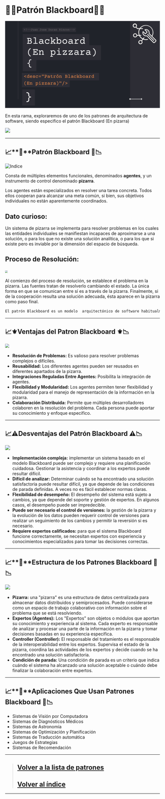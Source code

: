 # **📔📃Patrón Blackboard📃📔**

![Portada](https://github.com/JuanJoseDuranRinconCAMPUS2/Investigacion-Arquitectura-Software/blob/Patron-En-Pizarra/imgs/investigacionblackboard.png?raw=true)

En esta rama, exploraremos de uno de los patrones de arquitectura de software, siendo especifico el patrón Blackboard (En pizarra)

![](https://i.imgur.com/72GslRm.gif)

------

## 📈**🔑**Patrón Blackboard 🔑📉

<img src="https://aprendearquitecturasoftware.files.wordpress.com/2018/10/blackboard.png?w=481&h=209" alt="Indice" style="zoom:100%;" />

Consta de múltiples elementos funcionales, denominados **agentes**, y un instrumento de control denominado **pizarra**.

Los agentes están especializados en resolver una tarea concreta. Todos ellos cooperan para alcanzar una meta común, si bien, sus objetivos individuales no están aparentemente coordinados.

## Dato curioso:

Un sistema de pizarra se implementa para resolver problemas en los cuales las entidades individuales se manifiestan incapaces de aproximarse a una solución, o para los que no existe una solución analítica, o para los que si existe pero es inviable por la dimensión del espacio de búsqueda.

## Proceso de Resolución:

<img src="https://i.pinimg.com/564x/01/40/24/014024812e6556a09ffd2f2e2a7d36b9.jpg" style="zoom:50%;" />

Al comienzo del proceso de resolución, se establece el problema en la pizarra. Las fuentes tratan de resolverlo cambiando el estado. La única forma en que se comunican entre sí es a través de la pizarra. Finalmente, si de la cooperación resulta una solución adecuada, ésta aparece en la pizarra como paso final.

```js
El patrón Blackboard es un modelo  arquitectónico de software habitualmente utilizado en sistemas expertos, multiagente y basados en el conocimiento.
```

------

📈**⚜️**Ventajas del Patron Blackboard ⚜️📉
------

<img src="https://aprendearquitecturasoftware.files.wordpress.com/2018/10/1_arbmx7a21i47llvwutisdg.png?w=1100" style="zoom:80%;" />

- **Resolución de Problemas:** Es valioso para resolver problemas complejos o difíciles. 
- **Reusabilidad:** Los diferentes agentes pueden ser reusados en diferentes apartados de la pizarra.
- **Integraciones Reguladas Entre Agentes:** Posibilita la integración de agentes.
- **Flexibilidad y Modularidad:** Los agentes permiten tener flexibilidad y modularidad para el manejo de representación de la información en la pizarra. 
- **Colaboración Distribuida:** Permite que múltiples desarrolladores colaboren en la resolución del problema. Cada persona puede aportar su conocimiento y enfoque especifico.

------

📈**⚠️**Desventajas del Patrón Blackboard ⚠️📉
------

<img src="https://img.freepik.com/vector-premium/icono-error-programa-sistema-operativo-diferentes-dispositivos-simbolos-advertencia-software-roto-computadoras-telefonos-inteligentes-mal-funcionamiento-sistema-operativo-tecnologia-web-sitio-web-no-disponible-concepto-vectorial_533410-3474.jpg?w=360" style="zoom:100%;" />

- **Implementación compleja:** implementar un sistema basado en el modelo Blackboard puede ser complejo y requiere una planificación cuidadosa. Gestionar la asistencia y coordinar a los expertos puede resultar difícil. 
- **Difícil de analizar:** Determinar cuándo se ha encontrado una solución satisfactoria puede resultar difícil, ya que depende de las condiciones de parada definidas. A veces no es fácil establecer normas claras. 
- **Flexibilidad de desempeño:** El desempeño del sistema está sujeto a cambios, ya que depende del soporte y gestión de expertos. En algunos casos, el desempeño puede ser impredecible. 
- **Puede ser necesario el control de versiones:** la gestión de la pizarra y la evolución de los datos pueden requerir control de versiones para realizar un seguimiento de los cambios y permitir la reversión si es necesario. 
- **Requiere expertos calificados:** para que el sistema Blackboard funcione correctamente, se necesitan expertos con experiencia y conocimientos especializados para tomar las decisiones correctas.

------

## 📈**🧮**Estructura de los Patrones Blackboard 🧮📉

<img src="https://aprendearquitecturasoftware.files.wordpress.com/2018/10/blackboard2.jpg" style="zoom:100%;" />

- **Pizarra:** una "pizarra" es una estructura de datos centralizada para almacenar datos distribuidos y semiprocesados. Puede considerarse como un espacio de trabajo colaborativo con información sobre el problema que se está resolviendo. 
- **Expertos (Agentes):** Los "Expertos" son objetos o módulos que aportan su conocimiento y experiencia al sistema. Cada experto es responsable de analizar y procesar una parte de la información en la pizarra y tomar decisiones basadas en su experiencia específica. 
- **Controller (Controller):** El responsable del tratamiento es el responsable de la interoperabilidad entre los expertos. Supervisa el estado de la pizarra, coordina las actividades de los expertos y decide cuando se ha encontrado una solución satisfactoria. 
- **Condición de parada:** Una condición de parada es un criterio que indica cuándo el sistema ha alcanzado una solución aceptable o cuándo debe finalizar la colaboración entre expertos.

------

## 📈**🎀**Aplicaciones Que Usan Patrones Blackboard 🎀📉

- Sistemas de Visión por Computadora
- Sistemas de Diagnósticos Médicos
- Sistemas de Astronomía
- Sistemas de Optimización y Planificación
- Sistemas de Traducción automática
- Juegos de Estrategias
- Sistemas de Recomendación

------
> ## [Volver a la lista de patrones](https://github.com/JuanJoseDuranRinconCAMPUS2/Investigacion-Arquitectura-Software/tree/Patrones-Arquitectura-Software)
>
> ## [Volver al índice](https://github.com/JuanJoseDuranRinconCAMPUS2/Investigacion-Arquitectura-Software/tree/main)

------